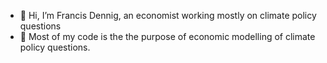 - 👋 Hi, I’m Francis Dennig, an economist working mostly on climate policy questions
- 👀 Most of my code is the the purpose of economic modelling of climate policy questions.


<!---
fdennig/fdennig is a ✨ special ✨ repository because its `README.md` (this file) appears on your GitHub profile.
You can click the Preview link to take a look at your changes.
--->
